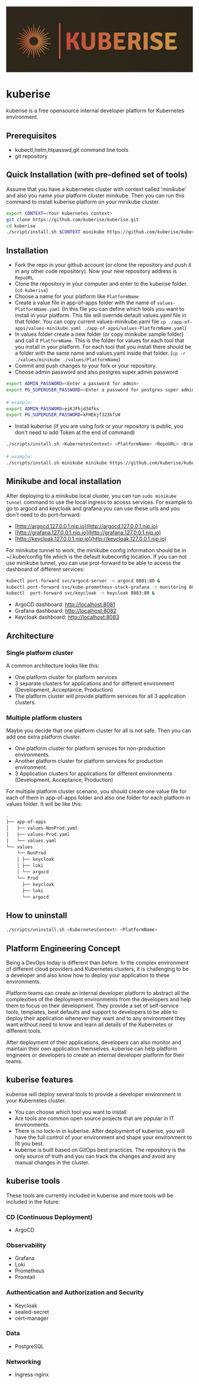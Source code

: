 ![kuberise logo](docs/images/kuberise%20logo1%20-%20horizontal.png)
# kuberise

kuberise is a free opensource internal developer platform for Kubernetes environment.

## Prerequisites

- kubectl,helm,htpasswd,git command line tools
- git repository

## Quick Installation (with pre-defined set of tools)

Assume that you have a kubernetes cluster with context called 'minikube' and also you name your platform cluster minikube. Then you can run this command to install kuberise platform on your minikube cluster.

```sh
export CONTEXT=<Your kubernetes context>
git clone https://github.com/kuberise/kuberise.git
cd kuberise
./script/install.sh $CONTEXT minikube https://github.com/kuberise/kuberise.git main
```

## Installation

- Fork the repo in your github account (or clone the repository and push it in any other code repository). Now your new repository address is `RepoURL`
- Clone the repository in your computer and enter to the kuberise folder. (`cd kuberise`)
- Choose a name for your platform like `PlatformName`
- Create a value file in app-of-apps folder with the name of `values-PlatformName.yaml` (In this file you can define which tools you want to install in your platform. This file will override default values.yaml file in that folder. You can copy current values-minikube.yaml file `cp ./app-of-apps/values-minikube.yaml ./app-of-apps/values-PlatformName.yaml`)
- In values folder create a new folder (or copy minikube sample folder) and call it `PlatformName`. This is the folder for values for each tool that you install in your platform. For each tool that you install there should be a folder with the same name and values.yaml inside that folder. (`cp -r ./values/minikube ./values/PlatformName`)
- Commit and push changes to your fork or your repository.
- Choose admin password and also postgres super admin password

```sh
export ADMIN_PASSWORD=<Enter a password for admin>
export PG_SUPERUSER_PASSWORD=<Enter a password for postgres super admin>

# example:
export ADMIN_PASSWORD=eiKJFhjd34fks
export PG_SUPERUSER_PASSWORD=kFHEkjf323kfsW
```

- Install kuberise (if you are using fork or your repository is public, you don't need to add Token at the end of command)

```sh
./scripts/install.sh <KubernetesContext> <PlatformName> <RepoURL> <BranchName> <RepoToken>

# example:
./scripts/install.sh minikube minikube https://github.com/kuberise/kuberise.git main
```

## Minikube and local installation

After deploying to a minikube local cluster, you can run `sudo minikube tunnel` command to use the local ingress to access services. For example to go to argocd and keycloak and grafana you can use these urls and you don't need to do port-forward:

- [http://argocd.127.0.0.1.nip.io](http://argocd.127.0.0.1.nip.io)
- [http://grafana.127.0.0.1.nip.io](http://grafana.127.0.0.1.nip.io)
- [http://keycloak.127.0.0.1.nip.io](http://keycloak.127.0.0.1.nip.io)

For minikube tunnel to work, the minikube config information should be in ~/.kube/config file which is the default kubeconfig location. If you can not use minikube tunnel, you can use prot-forward to be able to access the dashboard of different services:

```sh
kubectl port-forward svc/argocd-server -n argocd 8081:80 &
kubectl port-forward svc/kube-prometheus-stack-grafana -n monitoring 8082:80 &
kubectl  port-forward svc/keycloak -n keycloak 8083:80 &
```

- ArgoCD dashboard: [http://localhost:8081](http://localhost:8081)
- Grafana dashboard: [http://localhost:8082](http://localhost:8082)
- Keycloak dashboard: [http://localhost:8083](http://localhost:8083)

## Architecture

### Single platform cluster

A common architecture looks like this:

- One platform cluster for platform services
- 3 separate clusters for applications and for different environment (Development, Acceptance, Production)
- The platform cluster will provide platform services for all 3 application clusters.

### Multiple platform clusters

Maybe you decide that one platform cluster for all is not safe. Then you can add one extra platform cluster.

- One platform cluster for platform services for non-production environments.
- Another platform cluster for platform services for production environment.
- 3 Application clusters for applications for different environments (Development, Acceptance, Production)

For multiple platform cluster scenario, you should create one value file for each of them in app-of-apps folder and also one folder for each platform in values folder. It will be like this:

```sh
.
├── app-of-apps
│   ├── values-NonProd.yaml
│   ├── values-Prod.yaml
│   └── values.yaml
└── values
    └── NonProd
    │ ├── keycloak
    │ ├── loki
    │ └── argocd
    └── Prod
      ├── keycloak
      ├── loki
      └── argocd
```

## How to uninstall

```sh
./scripts/uninstall.sh <KubernetesContext> <PlatformName>
```

## Platform Engineering Concept

Being a DevOps today is different than before. In the complex environment of different cloud providers and Kubernetes clusters, it is challenging to be a developer and also know how to deploy your application to these environments.

Platform teams can create an internal developer platform to abstract all the complexities of the deployment environments from the developers and help them to focus on their development. They provide a set of self-service tools, templates, best defaults and support to developers to be able to deploy their application whenever they want and to any environment they want without need to know and learn all details of the Kubernetes or different tools.

After deployment of their applications, developers can also monitor and maintain their own application themselves. kuberise can help platform engineers or developers to create an internal developer platform for their teams.

## kuberise features

kuberise will deploy several tools to provide a developer environment in your Kubernetes cluster.

- You can choose which tool you want to install
- Are tools are common open source projects that are popular in IT environments.
- There is no lock-in in kuberise. After deployment of kuberise, you will have the full control of your environment and shape your environment to fit you best.
- kuberise is built based on GitOps best practices. The repository is the only source of truth and you can track the changes and avoid any manual changes in the cluster.

## kuberise tools

These tools are currently included in kuberise and more tools will be included in the future:

### CD (Continuous Deployment)

- ArgoCD

### Observability

- Grafana
- Loki
- Prometheus
- Promtail

### Authentication and Authorization and Security

- Keycloak
- sealed-secret
- cert-manager

### Data

- PostgreSQL

### Networking

- Ingress-nginx

